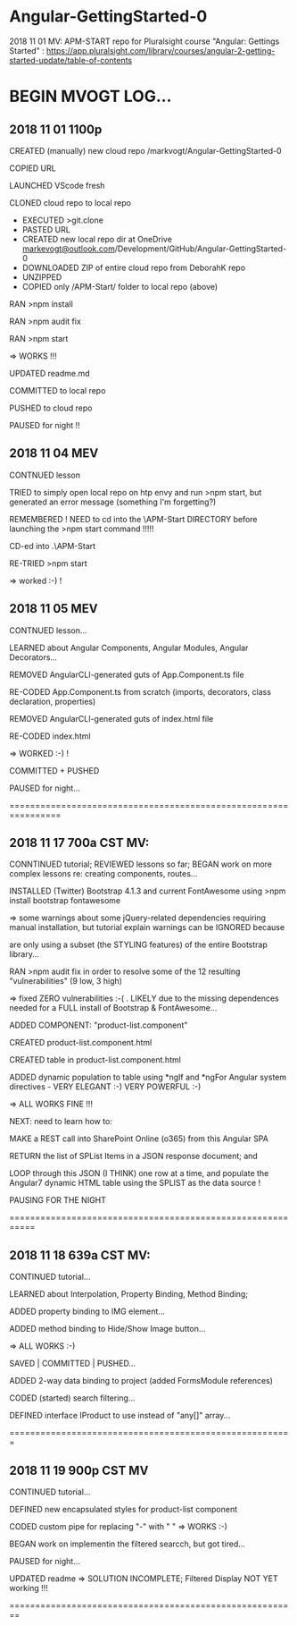 # Angular-GettingStarted-0
2018 11 01 MV: APM-START repo for Pluralsight course "Angular: Gettings Started" : https://app.pluralsight.com/library/courses/angular-2-getting-started-update/table-of-contents

# BEGIN MVOGT LOG...

## 2018 11 01 1100p 
CREATED (manually) new cloud repo /markvogt/Angular-GettingStarted-0

COPIED URL

LAUNCHED VScode fresh

CLONED cloud repo to local repo
* EXECUTED >git.clone 
* PASTED URL
* CREATED new local repo dir at OneDrive markevogt@outlook.com/Development/GitHub/Angular-GettingStarted-0
* DOWNLOADED ZIP of entire cloud repo from DeborahK repo
* UNZIPPED
* COPIED only /APM-Start/ folder to local repo (above)

RAN >npm install

RAN >npm audit fix

RAN >npm start 

=> WORKS !!! 

UPDATED readme.md 

COMMITTED to local repo

PUSHED to cloud repo

PAUSED for night !!

## 2018 11 04 MEV
CONTNUED lesson

TRIED to simply open local repo on htp envy and run >npm start, but generated an error message (something I'm forgetting?)

REMEMBERED ! NEED to cd into the \APM-Start DIRECTORY before launching the >npm start command !!!!!

CD-ed into .\APM-Start

RE-TRIED >npm start

=> worked :-) ! 

## 2018 11 05 MEV

CONTNUED lesson...

LEARNED about Angular Components, Angular Modules, Angular Decorators...

REMOVED AngularCLI-generated guts of App.Component.ts file

RE-CODED App.Component.ts from scratch (imports, decorators, class declaration, properties)

REMOVED AngularCLI-generated guts of index.html file

RE-CODED index.html 

=> WORKED :-) ! 

COMMITTED + PUSHED

PAUSED for night...

================================================================

## 2018 11 17 700a CST MV: 

CONNTINUED tutorial; REVIEWED lessons so far; BEGAN work on more complex lessons re: creating components, routes...

INSTALLED (Twitter) Bootstrap 4.1.3 and current FontAwesome using >npm install bootstrap fontawesome    

=> some warnings about some jQuery-related dependencies requiring manual installation, but tutorial explain warnings can be IGNORED because 

are only using a subset (the STYLING features) of the entire Bootstrap library... 

RAN >npm audit fix       in order to resolve some of the 12 resulting "vulnerabilities" (9 low, 3 high)

=> fixed ZERO vulnerabilities :-( . LIKELY due to the missing dependences needed for a FULL install of Bootstrap & FontAwesome... 

ADDED COMPONENT: "product-list.component" 

CREATED product-list.component.html 

CREATED table in product-list.component.html

ADDED dynamic population to table using *ngIf and *ngFor  Angular system directives - VERY ELEGANT :-) VERY POWERFUL :-) 

=> ALL WORKS FINE !!! 

NEXT: need to learn how to: 

MAKE a REST call into SharePoint Online (o365) from this Angular SPA

RETURN the list of SPList Items in a JSON response document; and 

LOOP through this JSON (I THINK) one row at a time, and populate the Angular7 dynamic HTML table using the SPLIST as the data source ! 

PAUSING FOR THE NIGHT 

===========================================================

## 2018 11 18 639a CST MV: 

CONTINUED tutorial... 

LEARNED about Interpolation, Property Binding, Method Binding; 

ADDED property binding to IMG element...

ADDED method binding to Hide/Show Image button...

=> ALL WORKS :-) 

SAVED | COMMITTED | PUSHED...

ADDED 2-way data binding to project (added FormsModule references)

CODED (started) search filtering...

DEFINED interface IProduct to use instead of "any[]" array... 

=======================================================

## 2018 11 19 900p CST MV

CONTINUED tutorial...

DEFINED new encapsulated styles for product-list component

CODED custom pipe for replacing "-" with " " => WORKS :-) 

BEGAN work on implementin the filtered searcch, but got tired... 

PAUSED for night...

UPDATED readme => SOLUTION INCOMPLETE; Filtered Display NOT YET working !!! 

========================================================